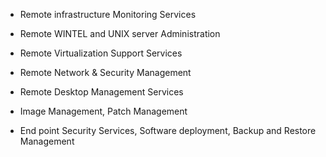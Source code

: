 
+ Remote infrastructure Monitoring Services

+ Remote WINTEL and UNIX server Administration

+ Remote Virtualization Support Services

+ Remote Network & Security Management

+ Remote Desktop Management Services

+ Image Management, Patch Management

+ End point Security Services, Software deployment, Backup and Restore Management
